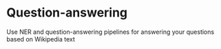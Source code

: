 # Question-answering
Use NER and question-answering pipelines for answering your questions based on Wikipedia text 
